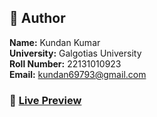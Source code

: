 ## 👤 Author

**Name:** Kundan Kumar  
**University:** Galgotias University  
**Roll Number:** 22131010923  
**Email:** [kundan69793@gmail.com](mailto:kundan69793@gmail.com)

### 🔗 [Live Preview](https://kundan-2026.github.io/Josh-Technology/)
